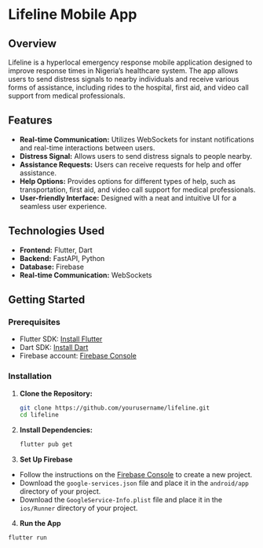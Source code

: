 # Lifeline Mobile App

## Overview
Lifeline is a hyperlocal emergency response mobile application designed to improve response times in Nigeria’s healthcare system. The app allows users to send distress signals to nearby individuals and receive various forms of assistance, including rides to the hospital, first aid, and video call support from medical professionals.

## Features
- **Real-time Communication:** Utilizes WebSockets for instant notifications and real-time interactions between users.
- **Distress Signal:** Allows users to send distress signals to people nearby.
- **Assistance Requests:** Users can receive requests for help and offer assistance.
- **Help Options:** Provides options for different types of help, such as transportation, first aid, and video call support for medical professionals.
- **User-friendly Interface:** Designed with a neat and intuitive UI for a seamless user experience.

## Technologies Used
- **Frontend:** Flutter, Dart
- **Backend:** FastAPI, Python
- **Database:** Firebase
- **Real-time Communication:** WebSockets

## Getting Started

### Prerequisites
- Flutter SDK: [Install Flutter](https://flutter.dev/docs/get-started/install)
- Dart SDK: [Install Dart](https://dart.dev/get-dart)
- Firebase account: [Firebase Console](https://console.firebase.google.com/)

### Installation

1. **Clone the Repository:**
   ```sh
   git clone https://github.com/yourusername/lifeline.git
   cd lifeline
2. **Install Dependencies:**
   ```sh
   flutter pub get
3. **Set Up Firebase**
 - Follow the instructions on the [Firebase Console](https://console.firebase.google.com/) to create a new project.
- Download the `google-services.json` file and place it in the `android/app` directory of your project.
- Download the `GoogleService-Info.plist` file and place it in the `ios/Runner` directory of your project.

4. **Run the App**
```sh
flutter run
